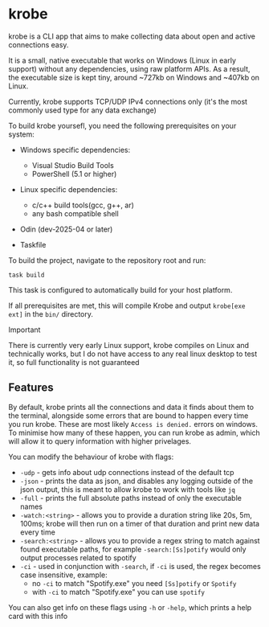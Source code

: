 # krobe

krobe is a CLI app that aims to make collecting data about open and active connections easy. 

It is a small, native executable that works on Windows (Linux in early support) without any dependencies, using raw platform APIs.
As a result, the executable size is kept tiny, around ~727kb on Windows and ~407kb on Linux.

Currently, krobe supports TCP/UDP IPv4 connections only (it's the most commonly used type for any data exchange)

To build krobe yoursefl, you need the following prerequisites on your system:

- Windows specific dependencies:
  - Visual Studio Build Tools
  - PowerShell (5.1 or higher)

- Linux specific dependencies:
  - c/c++ build tools(gcc, g++, ar)
  - any bash compatible shell

- Odin (dev-2025-04 or later)
- Taskfile

To build the project, navigate to the repository root and run:

```shell
task build
```

This task is configured to automatically build for your host platform.

If all prerequisites are met, this will compile Krobe and output `krobe[exe ext]` in the `bin/` directory.

> [!IMPORTANT]
> There is currently very early Linux support, krobe compiles on Linux and technically works, but I do not have access to any real linux desktop to test it, so full functionality is not guaranteed

## Features

By default, krobe prints all the connections and data it finds about them to the terminal, alongside some errors that are bound to happen every time you run krobe. These are most likely `Access is denied.` errors on windows. To minimise how many of these happen, you can run krobe as admin, which will allow it to query information with higher privelages.

You can modify the behaviour of krobe with flags:
- `-udp` - gets info about udp connections instead of the default tcp
- `-json` - prints the data as json, and disables any logging outside of the json output, this is meant to allow krobe to work with tools like `jq`
- `-full` - prints the full absolute paths instead of only the executable names
- `-watch:<string>` - allows you to provide a duration string like 20s, 5m, 100ms; krobe will then run on a timer of that duration and print new data every time
- `-search:<string>` - allows you to provide a regex string to match against found executable paths, for example `-search:[Ss]potify` would only output processes related to spotify
- `-ci` - used in conjunction with `-search`, if `-ci` is used, the regex becomes case insensitive, example: 
  - no `-ci` to match "Spotify.exe" you need `[Ss]potify` or `Spotify`
  - with `-ci` to match "Spotify.exe" you can use `spotify`

You can also get info on these flags using `-h` or `-help`, which prints a help card with this info
